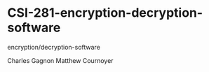# CSI-281-encryption-decryption-software
encryption/decryption-software

Charles Gagnon
Matthew Cournoyer
